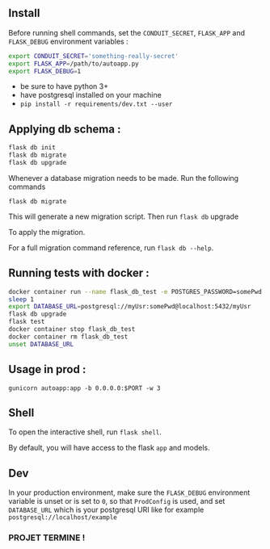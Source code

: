 
## Install

Before running shell commands, set the `CONDUIT_SECRET`, `FLASK_APP` and `FLASK_DEBUG` environment variables :
```bash
export CONDUIT_SECRET='something-really-secret'
export FLASK_APP=/path/to/autoapp.py
export FLASK_DEBUG=1
```

- be sure to have python 3+
- have postgresql installed on your machine
- `pip install -r requirements/dev.txt --user`


## Applying db schema :
```bash
flask db init
flask db migrate
flask db upgrade
```


Whenever a database migration needs to be made. Run the following commands

`flask db migrate`

This will generate a new migration script. Then run `flask db` upgrade

To apply the migration.

For a full migration command reference, run `flask db --help`.

## Running tests with docker : 

```bash
docker container run --name flask_db_test -e POSTGRES_PASSWORD=somePwd -e POSTGRES_USER=myUsr -p 5432:5432 -d postgres
sleep 1
export DATABASE_URL=postgresql://myUsr:somePwd@localhost:5432/myUsr
flask db upgrade
flask test
docker container stop flask_db_test
docker container rm flask_db_test
unset DATABASE_URL
```

## Usage in prod :

```
gunicorn autoapp:app -b 0.0.0.0:$PORT -w 3
```

## Shell

To open the interactive shell, run `flask shell`.

By default, you will have access to the flask ``app`` and models.

## Dev

In your production environment, make sure the `FLASK_DEBUG` environment
variable is unset or is set to ``0``, so that `ProdConfig` is used, and
set `DATABASE_URL` which is your postgresql URI like for example 
`postgresql://localhost/example`

### PROJET TERMINE !